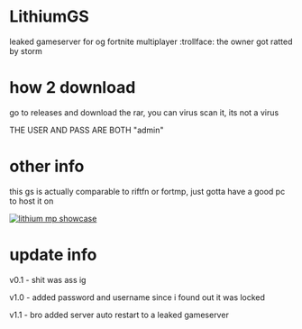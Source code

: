 # LithiumGS
leaked gameserver for og fortnite multiplayer :trollface: the owner got ratted by storm
# how 2 download
go to releases and download the rar, you can virus scan it, its not a virus

THE USER AND PASS ARE BOTH "admin"
# other info
this gs is actually comparable to riftfn or fortmp, just gotta have a good pc to host it on

 [![lithium mp showcase](https://cdn-cf-east.streamable.com/image/htygee.jpg)](https://streamable.com/htygee)

# update info

v0.1 - shit was ass ig

v1.0 - added password and username since i found out it was locked 

v1.1 - bro added server auto restart to a leaked gameserver
